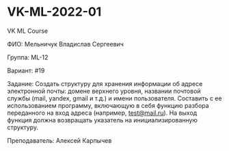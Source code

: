 # VK-ML-2022-01

VK ML Course

ФИО: Мельничук Владислав Сергеевич

Группа: ML-12

Вариант: #19

Задание:
Создать структуру для хранения информации об адресе электронной почты: домене верхнего уровня, названии почтовой службы (mail, yandex, gmail и т.д.) и имени пользователя. Составить с ее использованием программу, включающую в себя функцию разбора переданного на вход адреса (например, test@mail.ru). На выход функция должна возвращать указатель на инициализированную структуру.

Преподаватель: Алексей Карпычев
